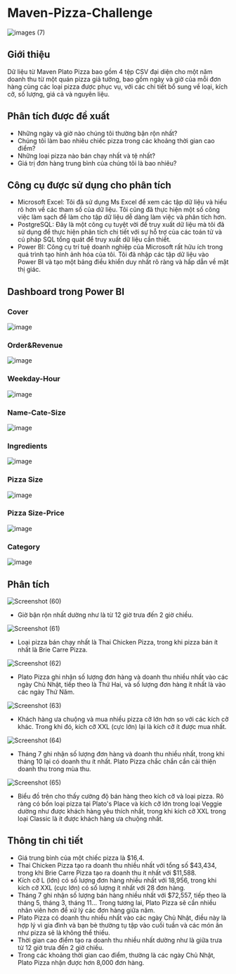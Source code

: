 # Maven-Pizza-Challenge

![images (7)](https://user-images.githubusercontent.com/108612390/193467417-26c85e60-7998-4b89-8015-120f30f6f86e.png)

## Giới thiệu
Dữ liệu từ Maven Plato Pizza bao gồm 4 tệp CSV đại diện cho một năm doanh thu từ một quán pizza giả tưởng, bao gồm ngày và giờ của mỗi đơn hàng cùng các loại pizza được phục vụ, với các chi tiết bổ sung về loại, kích cỡ, số lượng, giá cả và nguyên liệu.

## Phân tích được đề xuất
- Những ngày và giờ nào chúng tôi thường bận rộn nhất?
- Chúng tôi làm bao nhiêu chiếc pizza trong các khoảng thời gian cao điểm?
- Những loại pizza nào bán chạy nhất và tệ nhất?
- Giá trị đơn hàng trung bình của chúng tôi là bao nhiêu?

## Công cụ được sử dụng cho phân tích
- Microsoft Excel: Tôi đã sử dụng Ms Excel để xem các tập dữ liệu và hiểu rõ hơn về các tham số của dữ liệu. Tôi cũng đã thực hiện một số công việc làm sạch để làm cho tập dữ liệu dễ dàng làm việc và phân tích hơn.
- PostgreSQL: Đây là một công cụ tuyệt vời để truy xuất dữ liệu mà tôi đã sử dụng để thực hiện phân tích chi tiết với sự hỗ trợ của các toán tử và cú pháp SQL tổng quát để truy xuất dữ liệu cần thiết.
- Power BI: Công cụ trí tuệ doanh nghiệp của Microsoft rất hữu ích trong quá trình tạo hình ảnh hóa của tôi. Tôi đã nhập các tập dữ liệu vào Power BI và tạo một bảng điều khiển duy nhất rõ ràng và hấp dẫn về mặt thị giác.

## Dashboard trong Power BI
### Cover
![image](https://github.com/user-attachments/assets/9dbfbb69-39c5-4267-98df-cf6caa491baa)
### Order&Revenue
![image](https://github.com/user-attachments/assets/0afb4e5f-500c-43ca-b241-7ae223e70913)
### Weekday-Hour
![image](https://github.com/user-attachments/assets/78f83d25-c2d6-4dee-9ce0-2291a2623030)
### Name-Cate-Size
![image](https://github.com/user-attachments/assets/06a60402-3a00-4c3a-ac36-5bd4db0f5871)
### Ingredients
![image](https://github.com/user-attachments/assets/24f4df2e-1cfd-43ae-91ae-bc2d75e51937)
### Pizza Size
![image](https://github.com/user-attachments/assets/77855bc9-75ea-4c63-a893-ad796475864d)
### Pizza Size-Price
![image](https://github.com/user-attachments/assets/e5620291-478d-4204-be00-fe4ced88a9a4)
### Category
![image](https://github.com/user-attachments/assets/be79fe58-c4dc-4d97-8c88-4b97d7b369b7)

## Phân tích
![Screenshot (60)](https://user-images.githubusercontent.com/108612390/194349332-97fe168d-d622-4bba-a79b-f7d2af9541fe.png)
- Giờ bận rộn nhất dường như là từ 12 giờ trưa đến 2 giờ chiều.

![Screenshot (61)](https://user-images.githubusercontent.com/108612390/194350181-4701afb0-3551-4df5-bf21-f823b7e05dc8.png)
- Loại pizza bán chạy nhất là Thai Chicken Pizza, trong khi pizza bán ít nhất là Brie Carre Pizza.

![Screenshot (62)](https://user-images.githubusercontent.com/108612390/194350891-d8cc65a7-f30c-47d5-87a9-de4511b044e3.png)
- Plato Pizza ghi nhận số lượng đơn hàng và doanh thu nhiều nhất vào các ngày Chủ Nhật, tiếp theo là Thứ Hai, và số lượng đơn hàng ít nhất là vào các ngày Thứ Năm.

![Screenshot (63)](https://user-images.githubusercontent.com/108612390/194351514-c24aa062-0a4f-4b44-b62d-0974787e026a.png)
- Khách hàng ưa chuộng và mua nhiều pizza cỡ lớn hơn so với các kích cỡ khác. Trong khi đó, kích cỡ XXL (cực lớn) lại là kích cỡ ít được mua nhất.

![Screenshot (64)](https://user-images.githubusercontent.com/108612390/194352347-affe1bc2-c09e-4b51-9527-c0d433239ba6.png)
- Tháng 7 ghi nhận số lượng đơn hàng và doanh thu nhiều nhất, trong khi tháng 10 lại có doanh thu ít nhất. Plato Pizza chắc chắn cần cải thiện doanh thu trong mùa thu.

![Screenshot (65)](https://user-images.githubusercontent.com/108612390/194353332-d60c0ae1-dbe9-4f06-a061-f57764b1e954.png)
- Biểu đồ trên cho thấy cường độ bán hàng theo kích cỡ và loại pizza. Rõ ràng có bốn loại pizza tại Plato's Place và kích cỡ lớn trong loại Veggie dường như được khách hàng yêu thích nhất, trong khi kích cỡ XXL trong loại Classic là ít được khách hàng ưa chuộng nhất.

## Thông tin chi tiết
- Giá trung bình của một chiếc pizza là $16,4.
- Thai Chicken Pizza tạo ra doanh thu nhiều nhất với tổng số $43,434, trong khi Brie Carre Pizza tạo ra doanh thu ít nhất với $11,588.
- Kích cỡ L (lớn) có số lượng đơn hàng nhiều nhất với 18,956, trong khi kích cỡ XXL (cực lớn) có số lượng ít nhất với 28 đơn hàng.
- Tháng 7 ghi nhận số lượng bán hàng nhiều nhất với $72,557, tiếp theo là tháng 5, tháng 3, tháng 11... Trong tương lai, Plato Pizza sẽ cần nhiều nhân viên hơn để xử lý các đơn hàng giữa năm.
- Plato Pizza có doanh thu nhiều nhất vào các ngày Chủ Nhật, điều này là hợp lý vì gia đình và bạn bè thường tụ tập vào cuối tuần và các món ăn như pizza sẽ là không thể thiếu.
- Thời gian cao điểm tạo ra doanh thu nhiều nhất dường như là giữa trưa từ 12 giờ trưa đến 2 giờ chiều.
- Trong các khoảng thời gian cao điểm, thường là các ngày Chủ Nhật, Plato Pizza nhận được hơn 8,000 đơn hàng.
